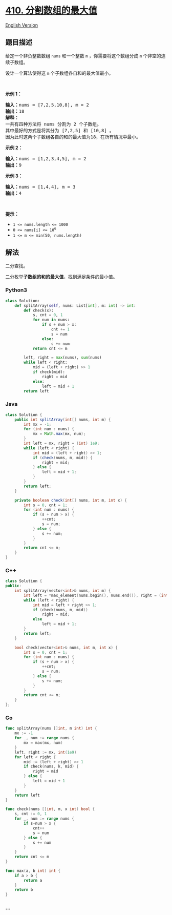 # [410. 分割数组的最大值](https://leetcode.cn/problems/split-array-largest-sum)

[English Version](/solution/0400-0499/0410.Split%20Array%20Largest%20Sum/README_EN.md)

## 题目描述

<!-- 这里写题目描述 -->

<p>给定一个非负整数数组 <code>nums</code> 和一个整数&nbsp;<code>m</code> ，你需要将这个数组分成&nbsp;<code>m</code><em>&nbsp;</em>个非空的连续子数组。</p>

<p>设计一个算法使得这&nbsp;<code>m</code><em>&nbsp;</em>个子数组各自和的最大值最小。</p>

<p>&nbsp;</p>

<p><strong>示例 1：</strong></p>

<pre>
<strong>输入：</strong>nums = [7,2,5,10,8], m = 2
<strong>输出：</strong>18
<strong>解释：</strong>
一共有四种方法将 nums 分割为 2 个子数组。 
其中最好的方式是将其分为 [7,2,5] 和 [10,8] 。
因为此时这两个子数组各自的和的最大值为18，在所有情况中最小。</pre>

<p><strong>示例 2：</strong></p>

<pre>
<strong>输入：</strong>nums = [1,2,3,4,5], m = 2
<strong>输出：</strong>9
</pre>

<p><strong>示例 3：</strong></p>

<pre>
<strong>输入：</strong>nums = [1,4,4], m = 3
<strong>输出：</strong>4
</pre>

<p>&nbsp;</p>

<p><strong>提示：</strong></p>

<ul>
	<li><code>1 &lt;= nums.length &lt;= 1000</code></li>
	<li><code>0 &lt;= nums[i] &lt;= 10<sup>6</sup></code></li>
	<li><code>1 &lt;= m &lt;= min(50, nums.length)</code></li>
</ul>

## 解法

<!-- 这里可写通用的实现逻辑 -->

二分查找。

二分枚举**子数组的和的最大值**，找到满足条件的最小值。

<!-- tabs:start -->

### **Python3**

<!-- 这里可写当前语言的特殊实现逻辑 -->

```python
class Solution:
    def splitArray(self, nums: List[int], m: int) -> int:
        def check(x):
            s, cnt = 0, 1
            for num in nums:
                if s + num > x:
                    cnt += 1
                    s = num
                else:
                    s += num
            return cnt <= m

        left, right = max(nums), sum(nums)
        while left < right:
            mid = (left + right) >> 1
            if check(mid):
                right = mid
            else:
                left = mid + 1
        return left
```

### **Java**

<!-- 这里可写当前语言的特殊实现逻辑 -->

```java
class Solution {
    public int splitArray(int[] nums, int m) {
        int mx = -1;
        for (int num : nums) {
            mx = Math.max(mx, num);
        }
        int left = mx, right = (int) 1e9;
        while (left < right) {
            int mid = (left + right) >> 1;
            if (check(nums, m, mid)) {
                right = mid;
            } else {
                left = mid + 1;
            }
        }
        return left;
    }

    private boolean check(int[] nums, int m, int x) {
        int s = 0, cnt = 1;
        for (int num : nums) {
            if (s + num > x) {
                ++cnt;
                s = num;
            } else {
                s += num;
            }
        }
        return cnt <= m;
    }
}
```

### **C++**

```cpp
class Solution {
public:
    int splitArray(vector<int>& nums, int m) {
        int left = *max_element(nums.begin(), nums.end()), right = (int)1e9;
        while (left < right) {
            int mid = left + right >> 1;
            if (check(nums, m, mid))
                right = mid;
            else
                left = mid + 1;
        }
        return left;
    }

    bool check(vector<int>& nums, int m, int x) {
        int s = 0, cnt = 1;
        for (int num : nums) {
            if (s + num > x) {
                ++cnt;
                s = num;
            } else {
                s += num;
            }
        }
        return cnt <= m;
    }
};
```

### **Go**

```go
func splitArray(nums []int, m int) int {
	mx := -1
	for _, num := range nums {
		mx = max(mx, num)
	}
	left, right := mx, int(1e9)
	for left < right {
		mid := (left + right) >> 1
		if check(nums, k, mid) {
			right = mid
		} else {
			left = mid + 1
		}
	}
	return left
}

func check(nums []int, m, x int) bool {
	s, cnt := 0, 1
	for _, num := range nums {
		if s+num > x {
			cnt++
			s = num
		} else {
			s += num
		}
	}
	return cnt <= m
}

func max(a, b int) int {
	if a > b {
		return a
	}
	return b
}
```

### **...**

```

```

<!-- tabs:end -->
